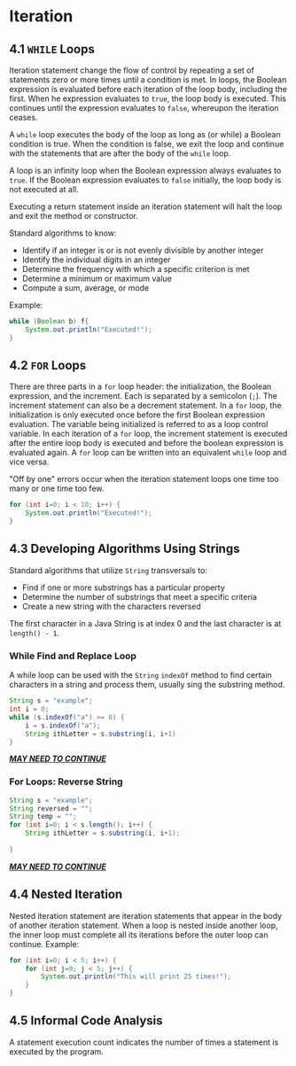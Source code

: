 # Iteration

## 4.1 `WHILE` Loops

Iteration statement change the flow of control by repeating a set of statements zero or more times until a condition is met. In loops, the Boolean expression is evaluated before each iteration of the loop body, including the first. When  he expression evaluates to `true`, the loop body is executed. This continues until the expression evaluates to `false`, whereupon the iteration ceases. 

A `while` loop executes the body of the loop as long as (or while) a Boolean condition is true. When the condition is false, we exit the loop and continue with the statements that are after the body of the `while` loop.  

A loop is an infinity loop when the Boolean expression always evaluates to `true`. If the Boolean expression evaluates to `false` initially, the loop body is not executed at all. 

Executing a return statement inside an iteration statement will halt the loop and exit the method or constructor.

Standard algorithms to know: 

- Identify if an integer is or is not evenly divisible by another integer
- Identify the individual digits in an integer
- Determine the frequency with which a specific criterion is met
- Determine a minimum or maximum value
- Compute a sum, average, or mode

Example:

```java
while (Boolean b) f{
    System.out.println("Executed!");
}
```

## 4.2 `FOR` Loops

There are three parts in a `for` loop header: the initialization, the Boolean expression, and the increment. Each is separated by a semicolon (`;`). The increment statement can also be a decrement statement. In a `for` loop, the initialization is only executed once before the first Boolean expression evaluation. The variable being initialized is referred to as a loop control variable. In each iteration of a `for` loop, the increment statement is executed after the entire loop body is executed and before the boolean expression is evaluated again. A `for` loop can be written into an equivalent `while` loop and vice versa. 

"Off by one" errors occur when the iteration statement loops one time too many or one time too few.

```java
for (int i=0; i < 10; i++) {
    System.out.println("Executed!");
}
```

## 4.3 Developing Algorithms Using Strings

Standard algorithms that utilize `String` transversals to:

- Find if one or more substrings has a particular property
- Determine the number of substrings that meet a specific criteria
- Create a new string with the characters reversed

The first character in a Java String is at index 0 and the last character is at `length() - 1`.

### While Find and Replace Loop

A while loop can be used with the `String` `indexOf` method to find certain characters in a string and process them, usually sing the substring method.

```java
String s = "example";
int i = 0;
while (s.indexOf("a") >= 0) {
    i = s.indexOf("a");
    String ithLetter = s.substring(i, i+1)
}
```

*<u>**MAY NEED TO CONTINUE**</u>*

### For Loops: Reverse String

```java
String s = "example";
String reversed = "";
String temp = "";
for (int i=0; i < s.length(); i++) {
    String ithLetter = s.substring(i, i+1);
    
}
```

<u>***MAY NEED TO CONTINUE***</u>

## 4.4 Nested Iteration

Nested iteration statement are iteration statements that appear in the body of another iteration statement. When a loop is nested inside another loop, the inner loop must complete all its iterations before the outer loop can continue. Example:

```java
for (int i=0; i < 5; i++) {
    for (int j=0; j < 5; j++) {
        System.out.println("This will print 25 times!");
    }
}
```

## 4.5 Informal Code Analysis

A statement execution count indicates the number of times a statement is executed by the program. 